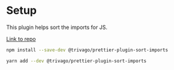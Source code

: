# Setup

This plugin helps sort the imports for JS.

[Link to repo](https://github.com/trivago/prettier-plugin-sort-imports)
```bash
npm install --save-dev @trivago/prettier-plugin-sort-imports

yarn add --dev @trivago/prettier-plugin-sort-imports
```
